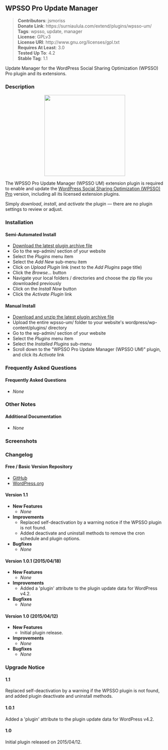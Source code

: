 <h2>WPSSO Pro Update Manager</h2>

<blockquote>
<strong>Contributors</strong>: jsmoriss<br/>
<strong>Donate Link</strong>: https://surniaulula.com/extend/plugins/wpsso-um/<br/>
<strong>Tags</strong>: wpsso, update, manager<br/>
<strong>License</strong>: GPLv3<br/>
<strong>License URI</strong>: http://www.gnu.org/licenses/gpl.txt<br/>
<strong>Requires At Least</strong>: 3.0<br/>
<strong>Tested Up To</strong>: 4.2<br/>
<strong>Stable Tag</strong>: 1.1<br/>
</blockquote>

<p>

Update Manager for the WordPress Social Sharing Optimization (WPSSO) Pro plugin and its extensions.

</p>

<h3>Description</h3>

<p align="center"><img src="https://surniaulula.github.io/wpsso-um/assets/icon-256x256.png" width="256" height="256" /></p>
<p>The WPSSO Pro Update Manager (WPSSO UM) extension plugin is required to enable and update the <a href="https://surniaulula.com/extend/plugins/wpsso/">WordPress Social Sharing Optimization (WPSSO) Pro</a> version, including all its licensed extension plugins.</p>

<p>Simply <em>download</em>, <em>install</em>, and <em>activate</em> the plugin &mdash; there are no plugin settings to review or adjust.</p>

<h3>Installation</h3>

<h4>Semi-Automated Install</h4>

* [Download the latest plugin archive file](http://surniaulula.com/extend/plugins/wpsso-um/latest/)
* Go to the wp-admin/ section of your website
* Select the *Plugins* menu item
* Select the *Add New* sub-menu item
* Click on *Upload Plugin* link (next to the *Add Plugins* page title)
* Click the *Browse...* button
* Navigate your local folders / directories and choose the zip file you downloaded previously
* Click on the *Install Now* button
* Click the *Activate Plugin* link

<h4>Manual Install</h4>

* [Download and unzip the latest plugin archive file](http://surniaulula.com/extend/plugins/wpsso-um/latest/)
* Upload the entire wpsso-um/ folder to your website's wordpress/wp-content/plugins/ directory
* Go to the wp-admin/ section of your website
* Select the *Plugins* menu item
* Select the *Installed Plugins* sub-menu
* Scroll down to the "WPSSO Pro Update Manager (WPSSO UM)" plugin, and click its *Activate* link

<h3>Frequently Asked Questions</h3>

<h4>Frequently Asked Questions</h4>

* *None*

<h3>Other Notes</h3>

<h4>Additional Documentation</h4>

* *None*

<h3>Screenshots</h3>

<h3>Changelog</h3>

<h4>Free / Basic Version Repository</h4>

* [GitHub](https://github.com/SurniaUlula/wpsso-um)
* [WordPress.org](https://wordpress.org/plugins/wpsso-um/developers/)

<h4>Version 1.1</h4>

* **New Features**
	* *None*
* **Improvements**
	* Replaced self-deactivation by a warning notice if the WPSSO plugin is not found.
	* Added deactivate and uninstall methods to remove the cron schedule and plugin options.
* **Bugfixes**
	* *None*

<h4>Version 1.0.1 (2015/04/18)</h4>

* **New Features**
	* *None*
* **Improvements**
	* Added a 'plugin' attribute to the plugin update data for WordPress v4.2.
* **Bugfixes**
	* *None*

<h4>Version 1.0 (2015/04/12)</h4>

* **New Features**
	* Initial plugin release.
* **Improvements**
	* *None*
* **Bugfixes**
	* *None*

<h3>Upgrade Notice</h3>

<h4>1.1</h4>

Replaced self-deactivation by a warning if the WPSSO plugin is not found, and added plugin deactivate and uninstall methods.

<h4>1.0.1</h4>

Added a 'plugin' attribute to the plugin update data for WordPress v4.2.

<h4>1.0</h4>

Initial plugin released on 2015/04/12.

